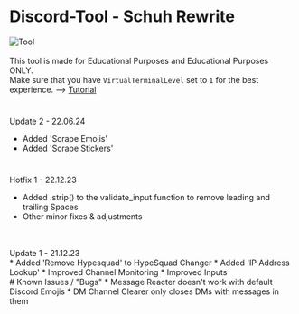 # Discord-Tool - Schuh Rewrite
![Tool](https://schuh.wtf/resources/images/multitool.png)
<br><br>
This tool is made for Educational Purposes and Educational Purposes ONLY.<br>
Make sure that you have `VirtualTerminalLevel` set to `1` for the best experience. --> [Tutorial](https://www.youtube.com/watch?v=HeJOyEw3RtM)
#
Update 2 - 22.06.24
* Added 'Scrape Emojis'
* Added 'Scrape Stickers'
#
Hotfix 1 - 22.12.23
* Added .strip() to the validate_input function to remove leading and trailing Spaces
* Other minor fixes & adjustments
<br>
<br>
Update 1 - 21.12.23<br>
* Added 'Remove Hypesquad' to HypeSquad Changer
* Added 'IP Address Lookup'
* Improved Channel Monitoring
* Improved Inputs<br>
#
Known Issues / "Bugs"
* Message Reacter doesn't work with default Discord Emojis
* DM Channel Clearer only closes DMs with messages in them
